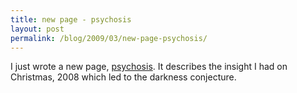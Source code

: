 ```yaml
---
title: new page - psychosis
layout: post
permalink: /blog/2009/03/new-page-psychosis/
---
```


I just wrote a new page, [psychosis][1]. It describes the insight I had on Christmas, 2008 which led to the darkness conjecture.

   [1]: /darkness-conjecture/psychosis/
